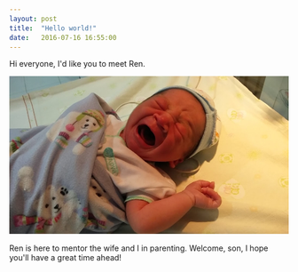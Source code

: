 ```yaml
---
layout: post
title:  "Hello world!"
date:   2016-07-16 16:55:00
---
```


Hi everyone, I'd like you to meet Ren.

![Ren](/images/IMG_20160716_190959.jpg "Ren")

Ren is here to mentor the wife and I in parenting. Welcome, son, I hope you'll have a great time ahead!

